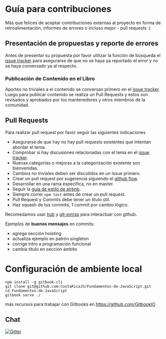 # Guía para contribuciones

Más que felices de aceptar contribuciones externas al proyecto en forma de retroalimentación, informes de errores o incluso mejor - pull requests :)

## Presentación de propuestas y reporte de errores

Antes de presentar su propuesta por favor utilizar la función de búsqueda el [issue tracker](https://github.com/CostaRicaJS/Fundamentos-de-JavaScript/issues) para asegurarse de que no se haya ya reportado el error y no se haya conversado ya al respecto.

### Publicación de Contenido en el Libro

Aportes no triviales a el contenido se conversan primero en el [issue tracker](https://github.com/CostaRicaJS/Fundamentos-de-JavaScript/issues). Luego para publicar contenido se realiza un Pull Requests y estos son revisados y aprobados por los mantenedores y otros miembros de la comunidad.

## Pull Requests

Para realizar pull request por favor seguir las siguientes indicaciones

* Asegurarse de que hay no hay pull requests existentes que intentan abordar el tema.
* Comprobar si hay discusiones relacionadas con el tema en el [issue tracker](https://github.com/CostaRicaJS/Fundamentos-de-JavaScript/issues).
* Nuevas categorías o mejoras a la categorización existente son bienvenidas.
* Cambios no triviales deben ser discutidos en un issue primero.  
* Crear un pull request por sugerencia siguiendo el [github flow](https://guides.github.com/introduction/flow/).
* Desarrollar en una rama específica, no en master.
* Seguir la [guía de estilo de airbnb](https://github.com/airbnb/javascript).
* Siempre correr `npm test` antes de crear un pull request.  
* Pull Request y Commits debe tener un título útil.
* Haz squash de tus commits, 1 commit por cambio lógico.

Recomedamos usar [hub](http://hub.github.com) y [git-extras](https://github.com/tj/git-extras) para interactuar con github.

Ejemplos de __buenos mensajes__ en commits:
- agrega sección hoisting
- actualiza ejemplo en patrón singleton
- corrige intro a programación funcional
- cambia título en sección ámbito

# Configuración de ambiente local
```
npm install -g gitbook-cli
git clone git@github.com:CostaRicaJS/Fundamentos-de-JavaScript.git
cd Fundamentos-de-JavaScript
gitbook serve ./
```
más recursos para trabajar con Gitbooks en https://github.com/GitbookIO



## Chat
[![Gitter](https://badges.gitter.im/Join%20Chat.svg)](https://gitter.im/CostaRicaJS/Fundamentos-de-JavaScript?utm_source=badge&utm_medium=badge&utm_campaign=pr-badge)
